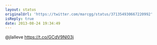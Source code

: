 ```yaml
---
layout: status
originalUrl: 'https://twitter.com/marcgg/status/371354930667220992'
isReply: true
date: 2013-08-24 19:34:49
---
```


@jlalleve https://t.co/GCdV9NI03j
